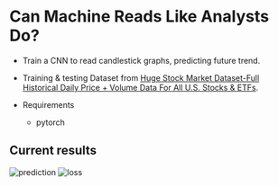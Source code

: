 # Can Machine Reads Like Analysts Do?

- Train a CNN to read candlestick graphs, predicting future trend.

- Training & testing Dataset from [Huge Stock Market Dataset-Full Historical Daily Price + Volume Data For All U.S. Stocks & ETFs](https://www.kaggle.com/borismarjanovic/price-volume-data-for-all-us-stocks-etfs).

- Requirements
	- pytorch
## Current results

![prediction](https://github.com/hardyqr/Deep-Learning-for-Stock-Market-Prediction/blob/master/screen_shots_logs/sota/acc.png)
![loss](https://github.com/hardyqr/Deep-Learning-for-Stock-Market-Prediction/blob/master/screen_shots_logs/sota/loss.png)
